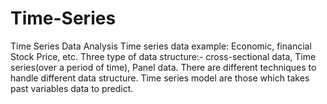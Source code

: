 # Time-Series
Time Series Data Analysis
Time series data example: Economic, financial Stock Price,  etc.
Three type of data structure:- cross-sectional data, Time series(over a period of time), Panel data.
There are different techniques to handle different data structure.
Time series model are those which takes past variables data to predict.
